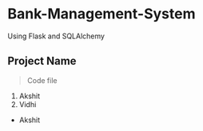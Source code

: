 # Bank-Management-System
Using Flask and SQLAlchemy

## Project Name
> Code file 
1. Akshit
2. Vidhi
* Akshit
